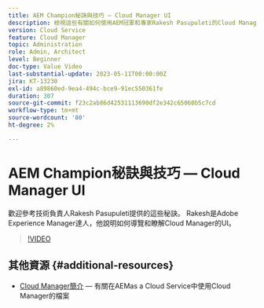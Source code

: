 ```yaml
---
title: AEM Champion秘訣與技巧 — Cloud Manager UI
description: 檢視這些有關如何使用AEM冠軍和專家Rakesh Pasupuleti的Cloud Manager UI的提示。
version: Cloud Service
feature: Cloud Manager
topic: Administration
role: Admin, Architect
level: Beginner
doc-type: Value Video
last-substantial-update: 2023-05-11T00:00:00Z
jira: KT-13230
exl-id: a89860ed-9ea4-494c-bce9-91ec550361fe
duration: 307
source-git-commit: f23c2ab86d42531113690df2e342c65060b5c7cd
workflow-type: tm+mt
source-wordcount: '80'
ht-degree: 2%

---
```


# AEM Champion秘訣與技巧 — Cloud Manager UI

歡迎參考技術負責人Rakesh Pasupuleti提供的這些秘訣。 Rakesh是Adobe Experience Manager達人，他說明如何導覽和瞭解Cloud Manager的UI。

>[!VIDEO](https://video.tv.adobe.com/v/3419298?quality=12&learn=on)

## 其他資源 {#additional-resources}

* [Cloud Manager簡介](https://experienceleague.adobe.com/docs/experience-manager-cloud-service/content/onboarding/concepts/cloud-manager-introduction.html)  — 有關在AEMas a Cloud Service中使用Cloud Manager的檔案

